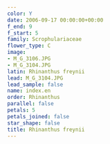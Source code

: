 ```yaml
---
color: Y
date: 2006-09-17 00:00:00+00:00
f_end: 9
f_start: 5
family: Scrophulariaceae
flower_type: C
image:
- M_G_3106.JPG
- M_G_3104.JPG
latin: Rhinanthus freynii
lead: M_G_3104.JPG
lead_sample: false
name: index.en
order: Rhinanthus
parallel: false
petals: 5
petals_joined: false
star_shape: false
title: Rhinanthus freynii
---
```


